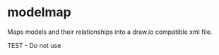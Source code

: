 # modelmap
Maps models and their relationships into a draw.io compatible xml file.

TEST - Do not use
